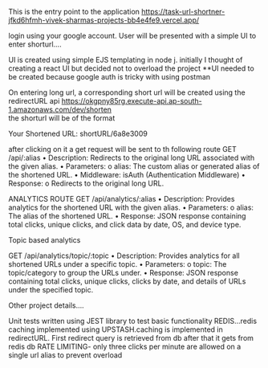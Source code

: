 This is the entry point to the application
https://task-url-shortner-jfkd6hfmh-vivek-sharmas-projects-bb4e4fe9.vercel.app/

login using your google account. User will be presented with a simple UI to enter shorturl….

UI is created using simple EJS templating in node j. initially I thought of creating a react UI but decided not to overload the project
**UI needed to be created because google auth is tricky with using postman

On entering long url, a corresponding short url will be created using the redirectURL api
https://okgpny85rg.execute-api.ap-south-1.amazonaws.com/dev/shorten  
the shorturl will be of the format

Your Shortened URL:
shortURL/6a8e3009

after clicking on it a get request will be sent to th following route
GET /api/:alias
•	Description: Redirects to the original long URL associated with the given alias.
•	Parameters:
o	alias: The custom alias or generated alias of the shortened URL.
•	Middleware: isAuth (Authentication Middleware)
•	Response:
o	Redirects to the original long URL.


ANALYTICS ROUTE
GET /api/analytics/:alias
•	Description: Provides analytics for the shortened URL with the given alias.
•	Parameters:
o	alias: The alias of the shortened URL.
•	Response: JSON response containing total clicks, unique clicks, and click data by date, OS, and device type.

Topic based analytics 

GET /api/analytics/topic/:topic
•	Description: Provides analytics for all shortened URLs under a specific topic.
•	Parameters:
o	topic: The topic/category to group the URLs under.
•	Response: JSON response containing total clicks, unique clicks, clicks by date, and details of URLs under the specified topic.

Other project details….


Unit tests written using  JEST library to test basic functionality
REDIS…redis caching implemented using UPSTASH.caching is implemented in redirectURL.
First redirect query is retrieved from db after that it gets from redis db
RATE LIMITING-  only three clicks per minute are allowed on a single url alias to prevent overload

